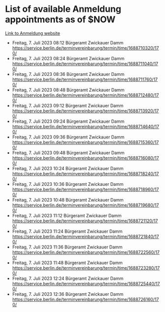 # List of available Anmeldung appointments as of $NOW
[Link to Anmeldung website](https://service.berlin.de/terminvereinbarung/termin/tag.php?termin=1&anliegen[]=120686&dienstleisterlist=122210,122217,327316,122219,327312,122227,327314,122231,327346,122243,327348,122254,122252,329742,122260,329745,122262,329748,122271,327278,122273,327274,122277,327276,330436,122280,327294,122282,327290,122284,327292,122291,327270,122285,327266,122286,327264,122296,327268,150230,329760,122297,327286,122294,327284,122312,329763,122314,329775,122304,327330,122311,327334,122309,327332,317869,122281,327352,122279,329772,122283,122276,327324,122274,327326,122267,329766,122246,327318,122251,327320,122257,327322,122208,327298,122226,327300&herkunft=http%3A%2F%2Fservice.berlin.de%2Fdienstleistung%2F120686%2F)
- Freitag, 7. Juli 2023 08:12 Bürgeramt Zwickauer Damm https://service.berlin.de/terminvereinbarung/termin/time/1688710320/170/
- Freitag, 7. Juli 2023 08:24 Bürgeramt Zwickauer Damm https://service.berlin.de/terminvereinbarung/termin/time/1688711040/170/
- Freitag, 7. Juli 2023 08:36 Bürgeramt Zwickauer Damm https://service.berlin.de/terminvereinbarung/termin/time/1688711760/170/
- Freitag, 7. Juli 2023 08:48 Bürgeramt Zwickauer Damm https://service.berlin.de/terminvereinbarung/termin/time/1688712480/170/
- Freitag, 7. Juli 2023 09:12 Bürgeramt Zwickauer Damm https://service.berlin.de/terminvereinbarung/termin/time/1688713920/170/
- Freitag, 7. Juli 2023 09:24 Bürgeramt Zwickauer Damm https://service.berlin.de/terminvereinbarung/termin/time/1688714640/170/
- Freitag, 7. Juli 2023 09:36 Bürgeramt Zwickauer Damm https://service.berlin.de/terminvereinbarung/termin/time/1688715360/170/
- Freitag, 7. Juli 2023 09:48 Bürgeramt Zwickauer Damm https://service.berlin.de/terminvereinbarung/termin/time/1688716080/170/
- Freitag, 7. Juli 2023 10:24 Bürgeramt Zwickauer Damm https://service.berlin.de/terminvereinbarung/termin/time/1688718240/170/
- Freitag, 7. Juli 2023 10:36 Bürgeramt Zwickauer Damm https://service.berlin.de/terminvereinbarung/termin/time/1688718960/170/
- Freitag, 7. Juli 2023 10:48 Bürgeramt Zwickauer Damm https://service.berlin.de/terminvereinbarung/termin/time/1688719680/170/
- Freitag, 7. Juli 2023 11:12 Bürgeramt Zwickauer Damm https://service.berlin.de/terminvereinbarung/termin/time/1688721120/170/
- Freitag, 7. Juli 2023 11:24 Bürgeramt Zwickauer Damm https://service.berlin.de/terminvereinbarung/termin/time/1688721840/170/
- Freitag, 7. Juli 2023 11:36 Bürgeramt Zwickauer Damm https://service.berlin.de/terminvereinbarung/termin/time/1688722560/170/
- Freitag, 7. Juli 2023 11:48 Bürgeramt Zwickauer Damm https://service.berlin.de/terminvereinbarung/termin/time/1688723280/170/
- Freitag, 7. Juli 2023 12:24 Bürgeramt Zwickauer Damm https://service.berlin.de/terminvereinbarung/termin/time/1688725440/170/
- Freitag, 7. Juli 2023 12:36 Bürgeramt Zwickauer Damm https://service.berlin.de/terminvereinbarung/termin/time/1688726160/170/
